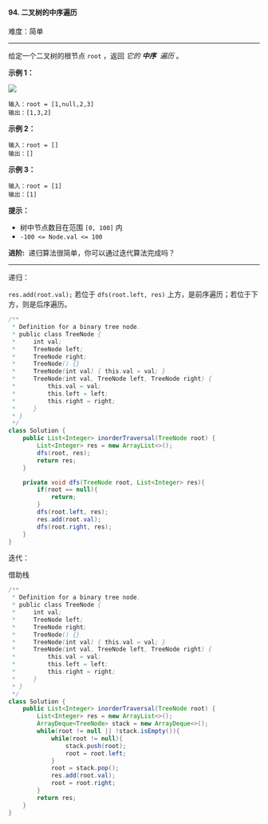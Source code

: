 #### 94. 二叉树的中序遍历

难度：简单

---

给定一个二叉树的根节点 `root` ，返回 _它的  **中序**  遍历_ 。

 **示例 1：** 

![](https://assets.leetcode.com/uploads/2020/09/15/inorder_1.jpg)
```
输入：root = [1,null,2,3]
输出：[1,3,2]
```

 **示例 2：** 

```
输入：root = []
输出：[]
```

 **示例 3：** 

```
输入：root = [1]
输出：[1]
```

 **提示：** 

*   树中节点数目在范围 `[0, 100]` 内
*   `-100 <= Node.val <= 100`

 **进阶:**  递归算法很简单，你可以通过迭代算法完成吗？

---

递归：

`res.add(root.val);` 若位于 `dfs(root.left, res)` 上方，是前序遍历；若位于下方，则是后序遍历。

```Java
/**
 * Definition for a binary tree node.
 * public class TreeNode {
 *     int val;
 *     TreeNode left;
 *     TreeNode right;
 *     TreeNode() {}
 *     TreeNode(int val) { this.val = val; }
 *     TreeNode(int val, TreeNode left, TreeNode right) {
 *         this.val = val;
 *         this.left = left;
 *         this.right = right;
 *     }
 * }
 */
class Solution {
    public List<Integer> inorderTraversal(TreeNode root) {
        List<Integer> res = new ArrayList<>();
        dfs(root, res);
        return res;
    }

    private void dfs(TreeNode root, List<Integer> res){
        if(root == null){
            return;
        }
        dfs(root.left, res);
        res.add(root.val);
        dfs(root.right, res);
    }
}
```



迭代：

借助栈

```java
/**
 * Definition for a binary tree node.
 * public class TreeNode {
 *     int val;
 *     TreeNode left;
 *     TreeNode right;
 *     TreeNode() {}
 *     TreeNode(int val) { this.val = val; }
 *     TreeNode(int val, TreeNode left, TreeNode right) {
 *         this.val = val;
 *         this.left = left;
 *         this.right = right;
 *     }
 * }
 */
class Solution {
    public List<Integer> inorderTraversal(TreeNode root) {
        List<Integer> res = new ArrayList<>();
        ArrayDeque<TreeNode> stack = new ArrayDeque<>();
        while(root != null || !stack.isEmpty()){
            while(root != null){
                stack.push(root);
                root = root.left;
            }
            root = stack.pop();
            res.add(root.val);
            root = root.right;
        }
        return res;
    }
}
```

